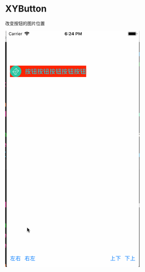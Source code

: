 # XYButton
改变按钮的图片位置

![image](https://github.com/XY-Wing/XYButton/blob/master/CustomButton/GIF/button.gif)
